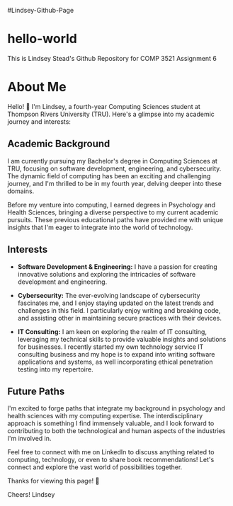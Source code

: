#Lindsey-Github-Page
# hello-world
This is Lindsey Stead's Github Repository for COMP 3521 Assignment 6 

# About Me

Hello! 👋 I'm Lindsey, a fourth-year Computing Sciences student at Thompson Rivers University (TRU). Here's a glimpse into my academic journey and interests:

## Academic Background

I am currently pursuing my Bachelor's degree in Computing Sciences at TRU, focusing on software development, engineering, and cybersecurity. The dynamic field of computing has been an exciting and challenging journey, and I'm thrilled to be in my fourth year, delving deeper into these domains.

Before my venture into computing, I earned degrees in Psychology and Health Sciences, bringing a diverse perspective to my current academic pursuits. These previous educational paths have provided me with unique insights that I'm eager to integrate into the world of technology.

## Interests

- **Software Development & Engineering:** I have a passion for creating innovative solutions and exploring the intricacies of software development and engineering.
  
- **Cybersecurity:** The ever-evolving landscape of cybersecurity fascinates me, and I enjoy staying updated on the latest trends and challenges in this field. I particularly enjoy writing and breaking code, and assisting other in maintaining secure practices with their devices.

- **IT Consulting:** I am keen on exploring the realm of IT consulting, leveraging my technical skills to provide valuable insights and solutions for businesses. I recently started my own technology service IT consulting business and my hope is to expand into writing software applications and systems, as well incorporating ethical penetration testing into my repertoire.

## Future Paths

I'm excited to forge paths that integrate my background in psychology and health sciences with my computing expertise. The interdisciplinary approach is something I find immensely valuable, and I look forward to contributing to both the technological and human aspects of the industries I'm involved in.

Feel free to connect with me on LinkedIn  to discuss anything related to computing, technology, or even to share book recommendations! Let's connect and explore the vast world of possibilities together.

Thanks for viewing this page! 🚀


Cheers!
Lindsey

